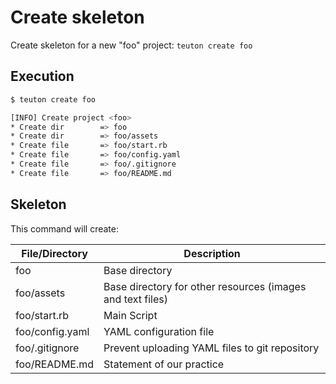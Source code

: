 
# Create skeleton

Create skeleton for a new "foo" project: `teuton create foo`

## Execution

```bash
$ teuton create foo

[INFO] Create project <foo>
* Create dir        => foo
* Create dir        => foo/assets
* Create file       => foo/start.rb
* Create file       => foo/config.yaml
* Create file       => foo/.gitignore
* Create file       => foo/README.md
```

## Skeleton

This command will create:

| File/Directory  | Description    |
| --------------- | -------------- |
| foo             | Base directory |
| foo/assets      | Base directory for other resources (images and text files) |
| foo/start.rb    | Main Script    |
| foo/config.yaml | YAML configuration file |
| foo/.gitignore  | Prevent uploading YAML files to git repository |
| foo/README.md   | Statement of our practice |
